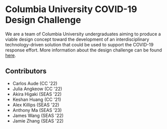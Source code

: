 
# Columbia University COVID-19 Design Challenge
We are a team of Columbia University undergraduates aiming to produce a viable design concept toward the development of an interdisciplinary technology-driven solution that could be used to support the COVID-19 response effort. More information about the design challenge can be found [here](https://entrepreneurship.engineering.columbia.edu/design-challenge-covid-19/).
## Contributors
* Carlos Aude (CC '22)
* Julia Angkeow (CC '22)
* Akira Higaki (SEAS '22)
* Keshan Huang (CC '21)
* Alex Killips (SEAS '22)
* Anthony Ma (SEAS '23)
* James Wang (SEAS '22)
* Jamie Zhang (SEAS '22)
